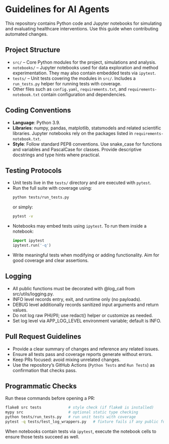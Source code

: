 # Guidelines for AI Agents

This repository contains Python code and Jupyter notebooks for simulating and evaluating healthcare interventions. Use this guide when contributing automated changes.

## Project Structure
- `src/` – Core Python modules for the project, simulations and analysis.
- `notebooks/` – Jupyter notebooks used for data exploration and method experimentation. They may also contain embedded tests via `ipytest`.
- `tests/` – Unit tests covering the modules in `src/`. Includes a `run_tests.py` helper for running tests with coverage.
- Other files such as `config.yaml`, `requirements.txt`, and `requirements-notebook.txt` contain configuration and dependencies.

## Coding Conventions
- **Language**: Python 3.9.
- **Libraries**: numpy, pandas, matplotlib, statsmodels and related scientific libraries. Jupyter notebooks rely on the packages listed in `requirements-notebook.txt`.
- **Style**: Follow standard PEP8 conventions. Use snake_case for functions and variables and PascalCase for classes. Provide descriptive docstrings and type hints where practical.

## Testing Protocols
- Unit tests live in the `tests/` directory and are executed with `pytest`.
- Run the full suite with coverage using:
  ```bash
  python tests/run_tests.py
  ```
  or simply:
  ```bash
  pytest -v
  ```
- Notebooks may embed tests using `ipytest`. To run them inside a notebook:
  ```python
  import ipytest
  ipytest.run('-q')
  ```
- Write meaningful tests when modifying or adding functionality. Aim for good coverage and clear assertions.

## Logging
- All public functions must be decorated with @log_call from src/utils/logging.py.
- INFO level records entry, exit, and runtime only (no payloads).
- DEBUG level additionally records sanitized input arguments and return values.
- Do not log raw PHI/PII; use redact() helper or customize as needed.
- Set log level via APP_LOG_LEVEL environment variable; default is INFO.

## Pull Request Guidelines
- Provide a clear summary of changes and reference any related issues.
- Ensure all tests pass and coverage reports generate without errors.
- Keep PRs focused: avoid mixing unrelated changes.
- Use the repository’s GitHub Actions (`Python Tests` and `Run Tests`) as confirmation that checks pass.

## Programmatic Checks
Run these commands before opening a PR:
```bash
flake8 src tests            # style check (if flake8 is installed)
mypy src                    # optional static type checking
python tests/run_tests.py   # run unit tests with coverage
pytest -q tests/test_log_wrappers.py   # fixture fails if any public function in src/ isn’t decorated with @log_call (AST/inspect check)
```

When notebooks contain tests via `ipytest`, execute the notebook cells to ensure those tests succeed as well.
